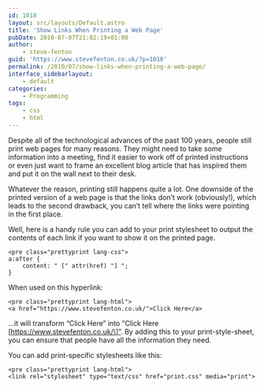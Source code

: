 ```yaml
---
id: 1018
layout: src/layouts/Default.astro
title: 'Show Links When Printing a Web Page'
pubDate: 2010-07-07T21:02:19+01:00
author:
    - steve-fenton
guid: 'https://www.stevefenton.co.uk/?p=1018'
permalink: /2010/07/show-links-when-printing-a-web-page/
interface_sidebarlayout:
    - default
categories:
    - Programming
tags:
    - css
    - html
---
```


Despite all of the technological advances of the past 100 years, people still print web pages for many reasons. They might need to take some information into a meeting, find it easier to work off of printed instructions or even just want to frame an excellent blog article that has inspired them and put it on the wall next to their desk.

Whatever the reason, printing still happens quite a lot. One downside of the printed version of a web page is that the links don’t work (obviously!), which leads to the second drawback, you can’t tell where the links were pointing in the first place.

Well, here is a handy rule you can add to your print stylesheet to output the contents of each link if you want to show it on the printed page.

```
<pre class="prettyprint lang-css">
a:after {
    content: " [" attr(href) "] ";
}
```

When used on this hyperlink:

```
<pre class="prettyprint lang-html">
<a href="https://www.stevefenton.co.uk/">Click Here</a>
```

…it will transform “Click Here” into “Click Here \[https://www.stevefenton.co.uk/\]”. By adding this to your print-style-sheet, you can ensure that people have all the information they need.

You can add print-specific stylesheets like this:

```
<pre class="prettyprint lang-html">
<link rel="stylesheet" type="text/css" href="print.css" media="print">
```